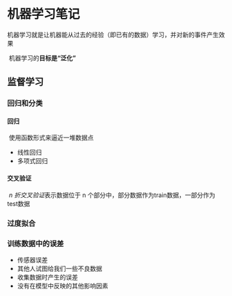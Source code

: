 # 机器学习笔记

​	机器学习就是让机器能从过去的经验（即已有的数据）学习，并对新的事件产生效果

​	机器学习的**目标是“泛化”**

## 监督学习

### 回归和分类

#### 回归

​	使用函数形式来逼近一堆数据点

* 线性回归
* 多项式回归




#### 交叉验证

​	*n 折交叉验证*表示数据位于 n 个部分中，部分数据作为train数据，一部分作为test数据

### 过度拟合

### 训练数据中的误差

* 传感器误差
* 其他人试图给我们一些不良数据
* 收集数据时产生的误差
* 没有在模型中反映的其他影响因素
